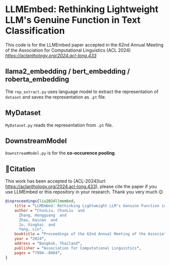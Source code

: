 # LLMEmbed: Rethinking Lightweight LLM's Genuine Function in Text Classification
This code is for the LLMEmbed paper accepted in the 62nd Annual Meeting of the Association for Computational Linguistics (ACL 2024)
*https://aclanthology.org/2024.acl-long.433*

## llama2_embedding / bert_embedding / roberta_embedding
The `rep_extract.py` uses language model to extract the representation of `dataset` and saves the representation as `.pt` file.

## MyDataset
`MyDataset.py` reads the representation from `.pt` file.

## DownstreamModel
`DownstreamModel.py` is for the **co-occurence pooling**.

## 📜Citation

This work has been accepted to [ACL-2024](url: https://aclanthology.org/2024.acl-long.433), please cite the paper if you use LLMEmbed or this repository in your research.
Thank you very much 😉

```bibtex
@inproceedings{liu2024llmembed,
    title = "LLMEmbed: Rethinking Lightweight LLM's Genuine Function in Text Classification",
    author = "ChunLiu, ChunLiu  and
      Zhang, Hongguang  and
      Zhao, Kainan  and
      Ju, Xinghai  and
      Yang, Lin",
    booktitle = "Proceedings of the 62nd Annual Meeting of the Association for Computational Linguistics (Volume 1: Long Papers)",
    year = "2024",
    address = "Bangkok, Thailand",
    publisher = "Association for Computational Linguistics",
    pages = "7994--8004",
}
```
